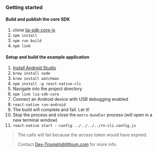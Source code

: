 

### Getting started

#### Build and publish the core SDK

1. clone [lia-sdk-core-js](https://github.com/lithiumtech/lia-sdk-core-js)
1. `npm install`
1. `npm run build`
1. `npm link`

#### Setup and build the example application

1. [Install Android Studio](https://developer.android.com/studio/index.html)
1. `brew install node`
1. `brew install watchman`
1. `npm install -g react-native-cli`
1. Navigate into the project directory
1. `npm link lia-sdk-core`
1. Connect an Android device with USB debugging enabled
1. `react-native run-android`
1. The build will complete and fail. Let it!
1. Stop the process and close the `metro-bundler` process (will open in a new terminal window)
1. `react-native start --config ../../../../rn-cli.config.js`

> The calls will fail because the access token would have expired.

> Contact Dev-Triumph@lithium.com for more info.